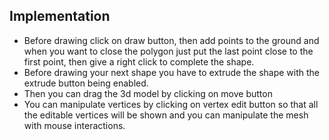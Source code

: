 ## Implementation
- Before drawing click on draw button, then add points to the ground and when you want to close the polygon just put the last point close to the first point, then give a right click to complete the shape.
- Before drawing your next shape you have to extrude the shape with the extrude button being enabled.
- Then you can drag the 3d model by clicking on move button
- You can manipulate vertices by clicking on vertex edit button so that all the editable vertices will be shown and you can manipulate the mesh with mouse interactions.
